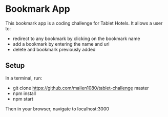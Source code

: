 # Bookmark App

This bookmark app is a coding challenge for Tablet Hotels.  It allows a user to:
- redirect to any bookmark by clicking on the bookmark name
- add a bookmark by entering the name and url
- delete and bookmark previously added

## Setup

In a terminal, run:

- git clone https://github.com/mallen1080/tablet-challenge master
- npm install
- npm start

Then in your browser, navigate to localhost:3000
